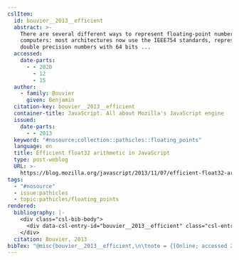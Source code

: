 ```yaml
---
cslItem:
  id: bouvier__2013__efficient
  abstract: >-
    There are several different ways to represent floating-point numbers in
    computers: most architectures now use the IEEE754 standards, representing
    double precision numbers with 64 bits ...
  accessed:
    date-parts:
      - - 2020
        - 12
        - 15
  author:
    - family: Bouvier
      given: Benjamin
  citation-key: bouvier__2013__efficient
  container-title: JavaScript. All about Mozilla's JavaScript engine
  issued:
    date-parts:
      - - 2013
  keyword: "#nosource;collection::pathicles::floating_points"
  language: en
  title: Efficient float32 arithmetic in JavaScript
  type: post-weblog
  URL: >-
    https://blog.mozilla.org/javascript/2013/11/07/efficient-float32-arithmetic-in-javascript/
tags:
  - "#nosource"
  - issue:pathicles
  - topic:pathicles/floating_points
rendered:
  bibliography: |-
    <div class="csl-bib-body">
      <div data-csl-entry-id="bouvier__2013__efficient" class="csl-entry">Bouvier, B. 2013 “Efficient float32 arithmetic in JavaScript,” <i>JavaScript. All about Mozilla’s JavaScript engine</i>. Available at: <a href='https://blog.mozilla.org/javascript/2013/11/07/efficient-float32-arithmetic-in-javascript/'>https://blog.mozilla.org/javascript/2013/11/07/efficient-float32-arithmetic-in-javascript/</a> (Accessed: December 15, 2020).</div>
    </div>
  citation: Bouvier, 2013
bibTex: "@misc{bouvier__2013__efficient,\n\tnote = {[Online; accessed 2020-12-15]},\n\tauthor = {Bouvier, Benjamin},\n\tyear = {2013},\n\ttitle = {Efficient float32 arithmetic in {JavaScript}},\n\thowpublished = {https://blog.mozilla.org/javascript/2013/11/07/efficient-float32-arithmetic-in-javascript/},\n}\n\n"
---
```

